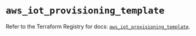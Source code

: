 # `aws_iot_provisioning_template`

Refer to the Terraform Registry for docs: [`aws_iot_provisioning_template`](https://registry.terraform.io/providers/hashicorp/aws/6.4.0/docs/resources/iot_provisioning_template).
